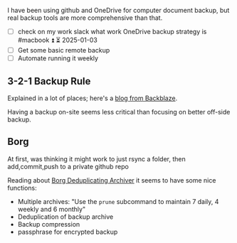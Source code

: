 I have been using github and OneDrive for computer document backup, but real backup tools are more comprehensive than that.

- [ ] check on my work slack what work OneDrive backup strategy is #macbook  ⏫ ⏳ 2025-01-03 
- [ ] Get some basic remote backup
- [ ] Automate running it weekly

## 3-2-1 Backup Rule
Explained in a lot of places; here's a [blog from Backblaze](https://www.backblaze.com/blog/the-3-2-1-backup-strategy).

Having a backup on-site seems less critical than focusing on better off-side backup.
## Borg
At first, was thinking it might work to just rsync a folder, then add,commit,push to a private github repo

Reading about [Borg Deduplicating Archiver](https://borgbackup.readthedocs.io/en/stable/quickstart.html) it seems to have some nice functions:
- Multiple archives: "Use the `prune` subcommand to maintain 7 daily, 4 weekly and 6 monthly"
- Deduplication of backup archive
- Backup compression
- passphrase for encrypted backup
